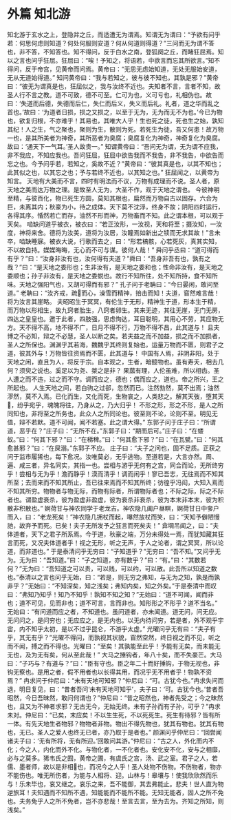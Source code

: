 # 外篇 知北游
知北游于玄水之上，登隐弅之丘，而适遭无为谓焉。知谓无为谓曰：“予欲有问乎若：何思何虑则知道？何处何服则安道？何从何道则得道？”三问而无为谓不答也，非不答，不知答也。知不得问，反于白水之南，登狐阕之丘，而睹狂屈焉。知以之言也问乎狂屈。狂屈曰：“唉！予知之，将语若，中欲言而忘其所欲言。”知不得问，反于帝宫，见黄帝而问焉。黄帝曰：“无思无虑始知道，无处无服始安道，无从无道始得道。”
知问黄帝曰：“我与若知之，彼与彼不知也，其孰是邪？”黄帝曰：“彼无为谓真是也，狂屈似之，我与汝终不近也。夫知者不言，言者不知，故圣人行不言之教。道不可致，德不可至。仁可为也，义可亏也，礼相伪也。故曰：‘失道而后德，失德而后仁，失仁而后义，失义而后礼。礼者，道之华而乱之首也。’故曰：‘为道者日损，损之又损之，以至于无为，无为而无不为也。’今已为物也，欲复归根，不亦难乎！其易也，其唯大人乎！生也死之徒，死也生之始，孰知其纪！人之生，气之聚也，聚则为生，散则为死。若死生为徒，吾又何患！故万物一也，是其所美者为神奇，其所恶者为臭腐；臭腐复化为神奇，神奇复化为臭腐。故曰：‘通天下一气耳。’圣人故贵一。”
知谓黄帝曰：“吾问无为谓，无为谓不应我，非不我应，不知应我也。吾问狂屈，狂屈中欲告我而不我告，非不我告，中欲告而忘之也。今予问乎若，若知之，奚故不近？”黄帝曰：“彼其真是也，以其不知也；此其似之也，以其忘之也；予与若终不近也，以其知之也。”
狂屈闻之，以黄帝为知言。
天地有大美而不言，四时有明法而不议，万物有成理而不说。圣人者，原天地之美而达万物之理。是故至人无为，大圣不作，观于天地之谓也。
今彼神明至精，与彼百化，物已死生方圆，莫知其根也，扁然而万物自古以固存。六合为巨，未离其内；秋豪为小，待之成体。天下莫不沈浮，终身不故；阴阳四时运行，各得其序。惛然若亡而存，油然不形而神，万物畜而不知。此之谓本根，可以观于天矣。
啮缺问道乎被衣，被衣曰：“若正汝形，一汝视，天和将至；摄汝知，一汝度，神将来舍。德将为汝美，道将为汝居，汝瞳焉如新出之犊而无求其故！”言未卒，啮缺睡寐。被衣大说，行歌而去之，曰：“形若槁骸，心若死灰，真其实知，不以故自持。媒媒晦晦，无心而不可与谋。彼何人哉！”
舜问乎丞曰：“道可得而有乎？”曰：“汝身非汝有也，汝何得有夫道？”舜曰：“吾身非吾有也，孰有之哉？”曰：“是天地之委形也；生非汝有，是天地之委和也；性命非汝有，是天地之委顺也；孙子非汝有，是天地之委蜕也。故行不知所往，处不知所持，食不知所味。天地之强阳气也，又胡可得而有邪？”
孔子问于老聃曰：“今日晏闲，敢问至道。”
老聃曰：“汝齐戒，疏𤅢而心，澡雪而精神，掊击而知！夫道，窅然难言哉！将为汝言其崖略。
夫昭昭生于冥冥，有伦生于无形，精神生于道，形本生于精，而万物以形相生，故九窍者胎生，八窍者卵生。其来无迹，其往无崖，无门无房，四达之皇皇也。邀于此者，四肢强，思虑恂达，耳目聪明，其用心不劳，其应物无方。天不得不高，地不得不广，日月不得不行，万物不得不昌，此其道与！
且夫博之不必知，辩之不必慧，圣人以断之矣。若夫益之而不加益，损之而不加损者，圣人之所保也。渊渊乎其若海，魏魏乎其终则复始也，运量万物而不匮，则君子之道，彼其外与！万物皆往资焉而不匮，此其道与！
中国有人焉，非阴非阳，处于天地之闲，直且为人，将反于宗。自本观之，生者，暗醷物也。虽有寿夭，相去几何？须臾之说也。奚足以为尧、桀之是非？
果蓏有理，人伦虽难，所以相齿。圣人遭之而不违，过之而不守。调而应之，德也；偶而应之，道也。帝之所兴，王之所起也。
人生天地之间，若白驹之过郤，忽然而已。注然勃然，莫不出焉；油然漻然，莫不入焉。已化而生，又化而死，生物哀之，人类悲之。解其天弢，堕其天𧙍，纷乎宛乎，魂魄将往，乃身从之，乃大归乎！
不形之形，形之不形，是人之所同知也，非将至之所务也，此众人之所同论也。彼至则不论，论则不至。明见无值，辩不若默。道不可闻，闻不若塞。此之谓大得。”
东郭子问于庄子曰：“所谓道，恶乎在？”庄子曰：“无所不在。”东郭子曰：“期而后可。”庄子曰：“在蝼蚁。”曰：“何其下邪？”曰：“在稊稗。”曰：“何其愈下邪？”曰：“在瓦甓。”曰：“何其愈甚邪？”曰：“在屎溺。”东郭子不应。
庄子曰：“夫子之问也，固不足质。正获之问于监市履狶也，每下愈况。汝唯莫必，无乎逃物。至道若是，大言亦然。周、遍、咸三者，异名同实，其指一也。尝相与游乎无何有之宫，同合而论，无所终穷乎！尝相与无为乎！澹而静乎！漠而清乎！调而闲乎！寥已吾志，无往焉而不知其所至；去而来而不知其所止，吾已往来焉而不知其所终；彷徨乎冯闳，大知入焉而不知其所穷。物物者与物无际，而物有际者，所谓物际者也；不际之际，际之不际者也。谓盈虚衰杀，彼为盈虚非盈虚，彼为衰杀非衰杀，彼为本末非本末，彼为积散非积散也。”
婀荷甘与神农同学于老龙吉。神农隐几阖户昼瞑，婀荷甘日中奓户而入，曰：“老龙死矣！”神农隐几拥杖而起，嚗然放杖而笑，曰：“天知予僻陋慢訑，故弃予而死。已矣！夫子无所发予之狂言而死矣夫！”
弇堈吊闻之，曰：“夫体道者，天下之君子所系焉。今于道，秋豪之端，万分未得处一焉，而犹知藏其狂言而死，又况夫体道者乎！视之无形，听之无声，于人之论者，谓之冥冥，所以论道，而非道也。”
于是泰清问乎无穷曰：“子知道乎？”无穷曰：“吾不知。”又问乎无为。无为曰：“吾知道。”曰：“子之知道，亦有数乎？”曰：“有。”曰：“其数若何？”无为曰：“吾知道之可以贵，可以贱，可以约，可以散。此吾所以知道之数也。”泰清以之言也问乎无始，曰：“若是，则无穷之弗知，与无为之知，孰是而孰非乎？”无始曰：“不知深矣，知之浅矣；弗知内矣，知之外矣。”于是泰清中而叹曰：“弗知乃知乎！知乃不知乎！孰知不知之知？”无始曰：“道不可闻，闻而非也；道不可见，见而非也；道不可言，言而非也。知形形之不形乎？道不当名。”
无始曰：“有问道而应之者，不知道也。虽问道者，亦未闻道。道无问，问无应。无问问之，是问穷也；无应应之，是无内也。以无内待问穷，若是者，外不观乎宇宙，内不知乎太初，是以不过乎昆仑，不游乎太虚。”
光曜问乎无有曰：“夫子有乎，其无有乎？”光曜不得问，而孰视其状貌，窅然空然，终日视之而不见，听之而不闻，搏之而不得也。光曜曰：“至矣！其孰能至此乎！予能有无矣，而未能无无也，及为无有矣，何从至此哉！”
大马之捶钩者，年八十矣，而不失豪芒。大马曰：“子巧与？有道与？”曰：“臣有守也。臣之年二十而好捶钩，于物无视也，非钩无察也。是用之者，假不用者也以长得其用，而况乎无不用者乎！物孰不资焉？”
冉求问于仲尼曰：“未有天地可知邪？”仲尼曰：“可。古犹今也。”冉求失问而退，明日复见，曰：“昔者吾问‘未有天地可知乎’，夫子曰：‘可。古犹今也。’昔者吾昭然，今日吾昧然，敢问何谓也？”仲尼曰：“昔之昭然也，神者先受之；今之昧然也，且又为不神者求邪？无古无今，无始无终。未有子孙而有子孙，可乎？”冉求未对。仲尼曰：“已矣，末应矣！不以生生死，不以死死生。死生有待邪？皆有所一体。有先天地生者物邪？物物者非物。物出不得先物也，犹其有物也。犹其有物也，无已。圣人之爱人也终无已者，亦乃取于是者也。”
颜渊问乎仲尼曰：“回尝闻诸夫子曰：‘无有所将，无有所迎。’回敢问其游。”仲尼曰：“古之人，外化而内不化；今之人，内化而外不化。与物化者，一不化者也。安化安不化，安与之相靡，必与之莫多。狶韦氏之囿，黄帝之圃，有虞氏之宫，汤、武之室。君子之人，若儒、墨者师，故以是非相𩐋也，而况今之人乎！圣人处物不伤物。不伤物者，物亦不能伤也。唯无所伤者，为能与人相将、迎。山林与！皋壤与！使我欣欣然而乐与！乐未毕也，哀又继之。哀乐之来，吾不能御，其去弗能止。悲夫！世人直为物逆旅耳！夫知遇而不知所不遇，知能能而不能所不能。无知无能者，固人之所不免也。夫务免乎人之所不免者，岂不亦悲哉！至言去言，至为去为。齐知之所知，则浅矣。”
